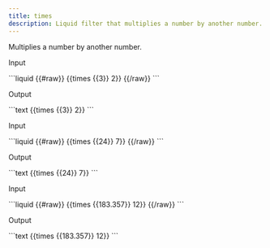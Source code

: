 ```yaml
---
title: times
description: Liquid filter that multiplies a number by another number.
---
```


Multiplies a number by another number.

<p class="code-label">Input</p>
```liquid
{{#raw}}
{{times {{3}} 2}}
{{/raw}}
```

<p class="code-label">Output</p>
```text
{{times {{3}} 2}}
```

<p class="code-label">Input</p>
```liquid
{{#raw}}
{{times {{24}} 7}}
{{/raw}}
```

<p class="code-label">Output</p>
```text
{{times {{24}} 7}}
```

<p class="code-label">Input</p>
```liquid
{{#raw}}
{{times {{183.357}} 12}}
{{/raw}}
```

<p class="code-label">Output</p>
```text
{{times {{183.357}} 12}}
```
